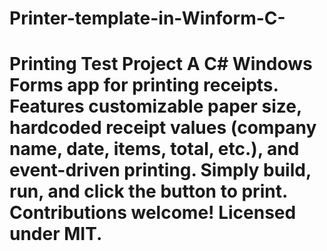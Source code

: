 # Printer-template-in-Winform-C-
# Printing Test Project  A C# Windows Forms app for printing receipts. Features customizable paper size, hardcoded receipt values (company name, date, items, total, etc.), and event-driven printing. Simply build, run, and click the button to print. Contributions welcome! Licensed under MIT.
